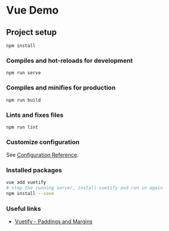 # Vue Demo

## Project setup
```
npm install
```

### Compiles and hot-reloads for development
```
npm run serve
```

### Compiles and minifies for production
```
npm run build
```

### Lints and fixes files
```
npm run lint
```

### Customize configuration
See [Configuration Reference](https://cli.vuejs.org/config/).

### Installed packages

```bash
vue add vuetify
# stop the running server, install vuetify and run in again
npm install --save
```

### Useful links
- [Vuetify - Paddings and Margins](https://thewebdev.info/2020/08/08/vuetify%E2%80%8A-%E2%80%8Apaddings-and-margins/)
